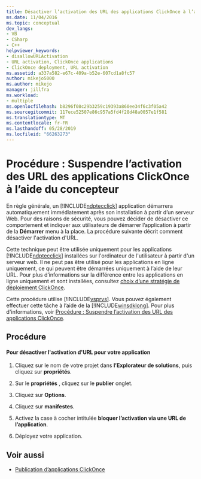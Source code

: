 ```yaml
---
title: Désactiver l’activation des URL des applications ClickOnce à l’aide du Concepteur
ms.date: 11/04/2016
ms.topic: conceptual
dev_langs:
- VB
- CSharp
- C++
helpviewer_keywords:
- disallowURLActivation
- URL activation, ClickOnce applications
- ClickOnce deployment, URL activation
ms.assetid: a337a582-e67c-409a-b52e-607cd1a8fc57
author: mikejo5000
ms.author: mikejo
manager: jillfra
ms.workload:
- multiple
ms.openlocfilehash: b8296f08c29b3259c19393a860ee34f6c3f05a42
ms.sourcegitcommit: 117ece52507e86c957a5fd4f28d48a0057e1f581
ms.translationtype: MT
ms.contentlocale: fr-FR
ms.lasthandoff: 05/28/2019
ms.locfileid: "66263273"
---
```

# <a name="how-to-disable-url-activation-of-clickonce-applications-by-using-the-designer"></a>Procédure : Suspendre l’activation des URL des applications ClickOnce à l’aide du concepteur
En règle générale, un [!INCLUDE[ndptecclick](../deployment/includes/ndptecclick_md.md)] application démarrera automatiquement immédiatement après son installation à partir d’un serveur Web. Pour des raisons de sécurité, vous pouvez décider de désactiver ce comportement et indiquer aux utilisateurs de démarrer l’application à partir de la **Démarrer** menu à la place. La procédure suivante décrit comment désactiver l'activation d'URL.

 Cette technique peut être utilisée uniquement pour les applications [!INCLUDE[ndptecclick](../deployment/includes/ndptecclick_md.md)] installées sur l'ordinateur de l'utilisateur à partir d'un serveur web. Il ne peut pas être utilisé pour les applications en ligne uniquement, ce qui peuvent être démarrées uniquement à l’aide de leur URL. Pour plus d’informations sur la différence entre les applications en ligne uniquement et sont installées, consultez [choix d’une stratégie de déploiement ClickOnce](../deployment/choosing-a-clickonce-deployment-strategy.md).

 Cette procédure utilise [!INCLUDE[vsprvs](../code-quality/includes/vsprvs_md.md)]. Vous pouvez également effectuer cette tâche à l’aide de la [!INCLUDE[winsdklong](../deployment/includes/winsdklong_md.md)]. Pour plus d'informations, voir [Procédure : Suspendre l’activation des URL des applications ClickOnce](../deployment/how-to-disable-url-activation-of-clickonce-applications.md).

## <a name="procedure"></a>Procédure

#### <a name="to-disable-url-activation-for-your-application"></a>Pour désactiver l'activation d'URL pour votre application

1. Cliquez sur le nom de votre projet dans **l’Explorateur de solutions**, puis cliquez sur **propriétés**.

2. Sur le **propriétés** , cliquez sur le **publier** onglet.

3. Cliquez sur **Options**.

4. Cliquez sur **manifestes**.

5. Activez la case à cocher intitulée **bloquer l’activation via une URL de l’application**.

6. Déployez votre application.

## <a name="see-also"></a>Voir aussi
- [Publication d’applications ClickOnce](../deployment/publishing-clickonce-applications.md)